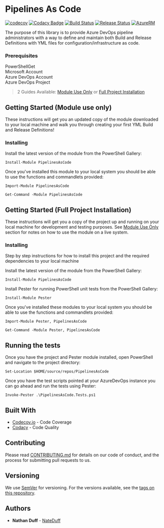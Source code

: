 # Pipelines As Code
[![codecov](https://codecov.io/gh/NateDuff/PipelinesAsCode/branch/master/graph/badge.svg)](https://codecov.io/gh/NateDuff/PipelinesAsCode)
[![Codacy Badge](https://api.codacy.com/project/badge/Grade/a1a1144423c64e3b8eed8f1a12e843b2)](https://www.codacy.com/app/NateDuff/PipelinesAsCode?utm_source=github.com&amp;utm_medium=referral&amp;utm_content=NateDuff/PipelinesAsCode&amp;utm_campaign=Badge_Grade)
[![Build Status](https://dev.azure.com/NateDuff/PipelinesAsCode/_apis/build/status/CI%20Build?branchName=master)](https://dev.azure.com/NateDuff/PipelinesAsCode/_build/latest?definitionId=28&branchName=master)
[![Release Status](https://vsrm.dev.azure.com/NateDuff/_apis/public/Release/badge/ad13437d-ad6a-43cb-af82-61d7294a999e/1/1)](https://vsrm.dev.azure.com/NateDuff/_apis/public/Release/badge/ad13437d-ad6a-43cb-af82-61d7294a999e/1/1)
[![AzureRM](https://img.shields.io/powershellgallery/v/PipelinesAsCode.svg?style=flat-square&label=PowerShellGallery)](https://www.powershellgallery.com/packages/PipelinesAsCode/)

The purpose of this library is to provide Azure DevOps pipeline administrators with a way to define and maintain both Build and Release Definitions with YML files for configuration/infrastructure as code. 

### Prerequisites
PowerShellGet  
Microsoft Account   
Azure DevOps Account    
Azure DevOps Project

> 2 Guides Available: [Module Use Only](#Getting-Started-(Module-use-only)) or [Full Project Installation](#Getting-Started-(Full-Project-Installation))

## Getting Started (Module use only)
These instructions will get you an updated copy of the module downloaded to your local machine and walk you through creating your first YML Build and Release Definitions!

### Installing
Install the latest version of the module from the PowerShell Gallery:

```
Install-Module PipelinesAsCode
```

Once you've installed this module to your local system you should be able to use the functions and commandlets provided:

```
Import-Module PipelinesAsCode

Get-Command -Module PipelinesAsCode
```

## Getting Started (Full Project Installation)
These instructions will get you a copy of the project up and running on your local machine for development and testing purposes. See [Module Use Only](#Getting-Started-(Module-use-only)) section for notes on how to use the module on a live system.

### Installing
Step by step instructions for how to install this project and the required dependencies to your local machine

Install the latest version of the module from the PowerShell Gallery:

```
Install-Module PipelinesAsCode
```

Install Pester for running PowerShell unit tests from the PowerShell Gallery:

```
Install-Module Pester
```

Once you've installed these modules to your local system you should be able to use the functions and commandlets provided:

```
Import-Module Pester, PipelinesAsCode

Get-Command -Module Pester, PipelinesAsCode
```

## Running the tests
Once you have the project and Pester module installed, open PowerShell and navigate to the project directory:

```
Set-Location $HOME/source/repos/PipelinesAsCode
```

Once you have the test scripts pointed at your AzureDevOps instance you can go ahead and run the tests using Pester:

```
Invoke-Pester .\PipelinesAsCode.Tests.ps1
```

## Built With
* [Codecov.io](https://codecov.io) - Code Coverage
* [Codacy](https://codacy.com) - Code Quality

## Contributing
Please read [CONTRIBUTING.md](https://gist.github.com/PurpleBooth/b24679402957c63ec426) for details on our code of conduct, and the process for submitting pull requests to us.

## Versioning
We use [SemVer](http://semver.org/) for versioning. For the versions available, see the [tags on this repository](https://github.com/your/project/tags). 

## Authors
* **Nathan Duff** - [NateDuff](https://github.com/NateDuff)

<!-- 
See also the list of [contributors](https://github.com/your/project/contributors) who participated in this project. 

## License

This project is licensed under the MIT License - see the [LICENSE.md](LICENSE.md) file for details

## Acknowledgments

* Hat tip to anyone whose code was used
* Inspiration
* etc
-->